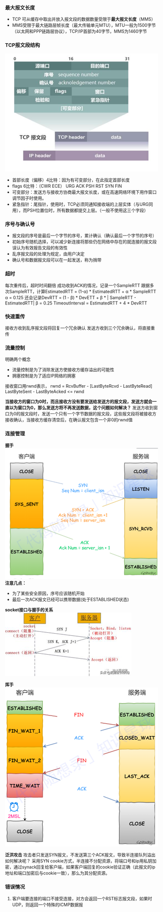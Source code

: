 ### 最大报文长度
* TCP 可从缓存中取出并放入报文段的数据数量受限于**最大报文长度**（MMS）
* MMS受限于最大链路层帧长度（最大传输单元MTU），MTU一般为1500字节（以太网和PPP链路层协议），TCP/IP首部为40字节，MMS为1460字节
### TCP报文段结构
![tcpstructure](/files/pic/tcpstructure.png)
* 首部长度（偏移）4比特：因为有可变部分，在此指定首部长度
* flags 6比特：（CWR ECE） URG ACK PSH RST SYN FIN 
* 可变部分：发送方与接收方协商最大报文长度，或在高速网络环境下用作窗口调节因子时使用。
* 紧急指针：尾指针，使用时，TCP必须同通知接收端的上层实体（与URG同用），而PSH位置位时，所有数据都提交上层。（一般不使用这三个字段）

### 序号与确认号
* 报文段的序号是最后一个字节的序号，累计确认（确认最后一个字节的序号）
* 初始序号随机选择，可以减少新连接将那些仍在网络中存在的就连接的报文段误认为有效报告文段的有效性
* 乱序报文段的处理为规定，由用户决定
* 确认号和数据报文段可以在一起发送，称为捎带
### 超时
每次重传后，超时时间翻倍
成功收到ACK的情况，记录一个SampleRTT
跟据多次SampleRTT，计算EstimatedRTT = (1-α) * EstimatedRTT + α * SampleRTT
α = 0.125
还会记录DevRTT = (1 - β) * DevETT + β * | SampleRTT - EstimatedRTT|
β = 0.25
TimeoutInterval = EstimatedRTT + 4 * DevRTT
### 快速重传
接收方收到乱序报文段将回复一个冗余确认
发送方收到三个冗余确认，将直接重传
### 流量控制
明确两个概念
* 流量控制是为了消除发送方使接收方缓存溢出的可能性
* 拥塞控制是为了适应IP网络的拥塞

接收窗口用rwnd表示，
rwnd = RcvBuffer - [LastByteRcvd - LastByteRead]
LastByteSent - LastByteAcked <= rwnd

**当接收方的窗口为0时，而且接收方没有要发送给发送方的报文段，发送方就会一直以为窗口为0，那么发送方将不再发送数据，这个问题如何解决？**
发送方收到窗口为0的报文段时，发送一个只有一个字节数据的报文段，这些报文段将被接收方接收确认，当接收方缓存清空后，在确认报文包含一个非0的rwnd值


### 连接管理
**握手**
![tcpconnect](pic/tcpconnect.png)
**注意几点：**
* 为了某些安全原因，序号应该随机开始
* 最后一次ACK报文已经可以携带数据(处于ESTABLISHED状态)

**socket接口与握手的关系**
![tcpsocket](pic/tcpsocket.png)

**挥手**
![tcpdisconnect](pic/tcpdisconnect.png)

**泛洪攻击**
攻击者只发送SYN报文，不发送第三个ACK报文，导致半连接队列溢出
如何解决呢？
采用SYN cookie方式，半连接不分配资源，将端口号和ip用私钥加密，通过synack回复给客户端，如果客户端回复的cookie验证正确（此报文的ip地址和端口加密后与cookie一致），那么为其分配资源。

### 错误情况
1. 客户端要连接的端口不接受连接，对方会返回一个RST标志报文段，如果时UDP，则返回一个特殊的ICMP数据报

